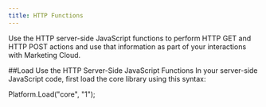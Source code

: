 ```yaml
---
title: HTTP Functions
---
```


Use the HTTP server-side JavaScript functions to perform HTTP GET and HTTP POST actions and use that information as part of your interactions with Marketing Cloud.

##Load
Use the HTTP Server-Side JavaScript Functions
In your server-side JavaScript code, first load the core library using this syntax:

Platform.Load("core", "1");
